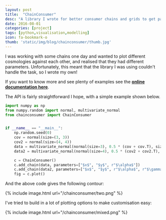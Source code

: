 ```yaml
---
layout: post
title:  "ChainConsumer"
desc: "A library I wrote for better consumer chains and grids to get parameter summaries."
date: 2016-08-01
categories: [project]
tags: [python,visualisation,modelling]
icon: fa-bookmark-o
thumb: 'static/img/blog/chainconsumer/thumb.jpg'
---
```


I was working with some chains one day and wanted to plot different cosmologies
against each other, and realised that they had different parameters. Unfortunately,
this meant that the library I was using couldn't handle the task, so I wrote my own!

If you want to know more and see plenty of examples see the 
[**online documentation here**](https://samreay.github.io/ChainConsumer/).
 
The API is fairly straightforward I hope, with a simple example shown below.

``` python
import numpy as np
from numpy.random import normal, multivariate_normal
from chainconsumer import ChainConsumer


if __name__ == "__main__":
    np.random.seed(0)
    cov = normal(size=(3, 3))
    cov2 = normal(size=(4, 4))
    data = multivariate_normal(normal(size=3), 0.5 * (cov + cov.T), size=100000)
    data2 = multivariate_normal(normal(size=4), 0.5 * (cov2 + cov2.T), size=100000)

    c = ChainConsumer()
    c.add_chain(data, parameters=["$x$", "$y$", r"$\alpha$"])
    c.add_chain(data2, parameters=["$x$", "$y$", r"$\alpha$", r"$\gamma$"])
    fig = c.plot()
```

And the above code gives the following contour:

{% include image.html url="/chainconsumer/two.png"  %}

I've tried to build in a lot of plotting options to make customisation
easy:

{% include image.html url="/chainconsumer/mixed.png"  %}

